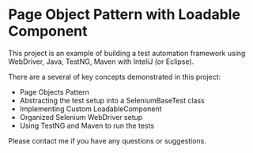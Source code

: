 Page Object Pattern with Loadable Component
==========================================
This project is an example of building a test automation framework using WebDriver, Java, TestNG, Maven with InteliJ (or Eclipse).

There are a several of key concepts demonstrated in this project:

- Page Objects Pattern
- Abstracting the test setup into a SeleniumBaseTest class
- Implementing Custom LoadableComponent
- Organized Selenium WebDriver setup
- Using TestNG and Maven to run the tests

Please contact me if you have any questions or suggestions.



